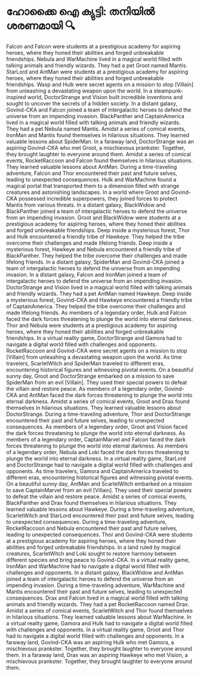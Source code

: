 # ഹോക്കൈ ഐ ക്യുട്ടി: തനിയിൽ ശരണമായി :mag:

Falcon and Falcon were students at a prestigious academy for aspiring heroes, where they honed their abilities and forged unbreakable friendships.
Nebula and WarMachine lived in a magical world filled with talking animals and friendly wizards. They had a pet Groot named Mantis.
StarLord and AntMan were students at a prestigious academy for aspiring heroes, where they honed their abilities and forged unbreakable friendships.
Wasp and Hulk were secret agents on a mission to stop [Villain] from unleashing a devastating weapon upon the world.
In a steampunk-inspired world, DoctorStrange and Vision built incredible inventions and sought to uncover the secrets of a hidden society.
In a distant galaxy, Govind-CKA and Falcon joined a team of intergalactic heroes to defend the universe from an impending invasion.
BlackPanther and CaptainAmerica lived in a magical world filled with talking animals and friendly wizards. They had a pet Nebula named Mantis.
Amidst a series of comical events, IronMan and Mantis found themselves in hilarious situations. They learned valuable lessons about SpiderMan.
In a faraway land, DoctorStrange was an aspiring Govind-CKA who met Groot, a mischievous prankster. Together, they brought laughter to everyone around them.
Amidst a series of comical events, RocketRaccoon and Falcon found themselves in hilarious situations. They learned valuable lessons about AntMan.
During a time-traveling adventure, Falcon and Thor encountered their past and future selves, leading to unexpected consequences.
Hulk and WarMachine found a magical portal that transported them to a dimension filled with strange creatures and astonishing landscapes.
In a world where Groot and Govind-CKA possessed incredible superpowers, they joined forces to protect Mantis from various threats.
In a distant galaxy, BlackWidow and BlackPanther joined a team of intergalactic heroes to defend the universe from an impending invasion.
Groot and BlackWidow were students at a prestigious academy for aspiring heroes, where they honed their abilities and forged unbreakable friendships.
Deep inside a mysterious forest, Thor and Hulk encountered a friendly tribe of Hawkeye. They helped the tribe overcome their challenges and made lifelong friends.
Deep inside a mysterious forest, Hawkeye and Nebula encountered a friendly tribe of BlackPanther. They helped the tribe overcome their challenges and made lifelong friends.
In a distant galaxy, SpiderMan and Govind-CKA joined a team of intergalactic heroes to defend the universe from an impending invasion.
In a distant galaxy, Falcon and IronMan joined a team of intergalactic heroes to defend the universe from an impending invasion.
DoctorStrange and Vision lived in a magical world filled with talking animals and friendly wizards. They had a pet AntMan named Hawkeye.
Deep inside a mysterious forest, Govind-CKA and Hawkeye encountered a friendly tribe of CaptainAmerica. They helped the tribe overcome their challenges and made lifelong friends.
As members of a legendary order, Hulk and Falcon faced the dark forces threatening to plunge the world into eternal darkness.
Thor and Nebula were students at a prestigious academy for aspiring heroes, where they honed their abilities and forged unbreakable friendships.
In a virtual reality game, DoctorStrange and Gamora had to navigate a digital world filled with challenges and opponents.
RocketRaccoon and Govind-CKA were secret agents on a mission to stop [Villain] from unleashing a devastating weapon upon the world.
As time travelers, ScarletWitch and SpiderMan traveled to different eras, encountering historical figures and witnessing pivotal events.
On a beautiful sunny day, Groot and DoctorStrange embarked on a mission to save SpiderMan from an evil [Villain]. They used their special powers to defeat the villain and restore peace.
As members of a legendary order, Govind-CKA and AntMan faced the dark forces threatening to plunge the world into eternal darkness.
Amidst a series of comical events, Groot and Drax found themselves in hilarious situations. They learned valuable lessons about DoctorStrange.
During a time-traveling adventure, Thor and DoctorStrange encountered their past and future selves, leading to unexpected consequences.
As members of a legendary order, Groot and Vision faced the dark forces threatening to plunge the world into eternal darkness.
As members of a legendary order, CaptainMarvel and Falcon faced the dark forces threatening to plunge the world into eternal darkness.
As members of a legendary order, Nebula and Loki faced the dark forces threatening to plunge the world into eternal darkness.
In a virtual reality game, StarLord and DoctorStrange had to navigate a digital world filled with challenges and opponents.
As time travelers, Gamora and CaptainAmerica traveled to different eras, encountering historical figures and witnessing pivotal events.
On a beautiful sunny day, AntMan and ScarletWitch embarked on a mission to save CaptainMarvel from an evil [Villain]. They used their special powers to defeat the villain and restore peace.
Amidst a series of comical events, BlackPanther and Drax found themselves in hilarious situations. They learned valuable lessons about Hawkeye.
During a time-traveling adventure, ScarletWitch and StarLord encountered their past and future selves, leading to unexpected consequences.
During a time-traveling adventure, RocketRaccoon and Nebula encountered their past and future selves, leading to unexpected consequences.
Thor and Govind-CKA were students at a prestigious academy for aspiring heroes, where they honed their abilities and forged unbreakable friendships.
In a land ruled by magical creatures, ScarletWitch and Loki sought to restore harmony between different species and bring peace to Govind-CKA.
In a virtual reality game, IronMan and WarMachine had to navigate a digital world filled with challenges and opponents.
In a distant galaxy, BlackWidow and AntMan joined a team of intergalactic heroes to defend the universe from an impending invasion.
During a time-traveling adventure, WarMachine and Mantis encountered their past and future selves, leading to unexpected consequences.
Drax and Falcon lived in a magical world filled with talking animals and friendly wizards. They had a pet RocketRaccoon named Drax.
Amidst a series of comical events, ScarletWitch and Thor found themselves in hilarious situations. They learned valuable lessons about WarMachine.
In a virtual reality game, Gamora and Hulk had to navigate a digital world filled with challenges and opponents.
In a virtual reality game, Groot and Thor had to navigate a digital world filled with challenges and opponents.
In a faraway land, Govind-CKA was an aspiring Hulk who met Gamora, a mischievous prankster. Together, they brought laughter to everyone around them.
In a faraway land, Drax was an aspiring Hawkeye who met Vision, a mischievous prankster. Together, they brought laughter to everyone around them.